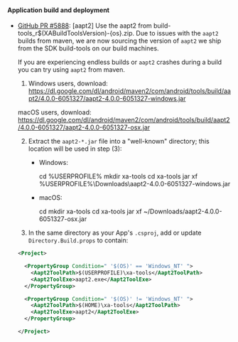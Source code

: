 #### Application build and deployment

- [GitHub PR #5888](https://github.com/xamarin/xamarin-android/pull/5888):
  [aapt2] Use the aapt2 from build-tools_r$(XABuildToolsVersion)-{os}.zip.
  Due to issues with the `aapt2` builds from maven, we are now sourcing
  the version of `aapt2` we ship from the SDK build-tools on our build machines.

  If you are experiencing endless builds or `aapt2` crashes during a build you
  can try using `aapt2` from maven.

  1. Windows users, download: https://dl.google.com/dl/android/maven2/com/android/tools/build/aapt2/4.0.0-6051327/aapt2-4.0.0-6051327-windows.jar

    macOS users, download: https://dl.google.com/dl/android/maven2/com/android/tools/build/aapt2/4.0.0-6051327/aapt2-4.0.0-6051327-osx.jar

  2. Extract the `aapt2-*.jar` file into a "well-known" directory; this location will be used in step (3):
     * Windows:

        cd %USERPROFILE%
        mkdir xa-tools
        cd xa-tools
        jar xf %USERPROFILE%\Downloads\aapt2-4.0.0-6051327-windows.jar

     * macOS:

        cd
        mkdir xa-tools
        cd xa-tools
        jar xf ~/Downloads/aapt2-4.0.0-6051327-osx.jar

  3. In the same directory as your App's `.csproj`, add or update `Directory.Build.props` to contain:

    ```xml
    <Project>

      <PropertyGroup Condition=" '$(OS)' == 'Windows_NT' ">
        <Aapt2ToolPath>$(USERPROFILE)\xa-tools</Aapt2ToolPath>
        <Aapt2ToolExe>aapt2.exe</Aapt2ToolExe>
      </PropertyGroup>

      <PropertyGroup Condition=" '$(OS)' != 'Windows_NT' ">
        <Aapt2ToolPath>$(HOME)\xa-tools</Aapt2ToolPath>
        <Aapt2ToolExe>aapt2</Aapt2ToolExe>
      </PropertyGroup>

    </Project>
    ```
